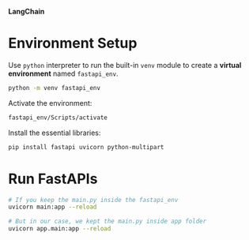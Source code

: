 **LangChain**

# Environment Setup

Use `python` interpreter to run the built-in `venv` module to create a **virtual
environment** named `fastapi_env`.

```sh
python -m venv fastapi_env
```

Activate the environment:

```sh
fastapi_env/Scripts/activate
```

Install the essential libraries:

```sh
pip install fastapi uvicorn python-multipart
```

# Run FastAPIs

```sh
# If you keep the main.py inside the fastapi_env
uvicorn main:app --reload

# But in our case, we kept the main.py inside app folder
uvicorn app.main:app --reload
```
